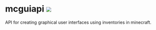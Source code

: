 # mcguiapi [![](https://jitpack.io/v/heuerleon/mcguiapi.svg)](https://jitpack.io/#heuerleon/mcguiapi)
API for creating graphical user interfaces using inventories in minecraft.
